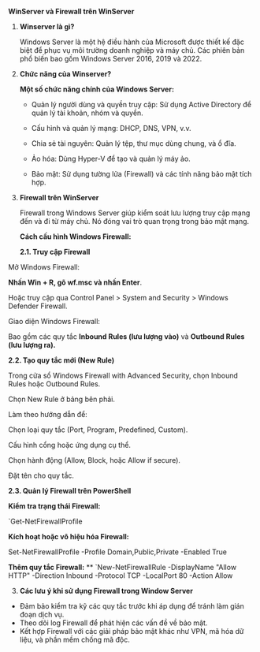 ﻿**WinServer và Firewall trên WinServer**

1. **Winserver là gì?**

   Windows Server là một hệ điều hành của Microsoft được thiết kế đặc biệt để phục vụ môi trường doanh nghiệp và máy chủ. Các phiên bản phổ biến bao gồm Windows Server 2016, 2019 và 2022.

1. **Chức năng của Winserver?**

   **Một số chức năng chính của Windows Server:**

   + Quản lý người dùng và quyền truy cập: Sử dụng Active Directory để quản lý tài khoản, nhóm và quyền.

   + Cấu hình và quản lý mạng: DHCP, DNS, VPN, v.v.

   + Chia sẻ tài nguyên: Quản lý tệp, thư mục dùng chung, và ổ đĩa.

   + Ảo hóa: Dùng Hyper-V để tạo và quản lý máy ảo.

   + Bảo mật: Sử dụng tường lửa (Firewall) và các tính năng bảo mật tích hợp.

1. **Firewall trên WinServer**

   Firewall trong Windows Server giúp kiểm soát lưu lượng truy cập mạng đến và đi từ máy chủ. Nó đóng vai trò quan trọng trong bảo mật mạng.




   **Cách cấu hình Windows Firewall:**

   **2.1. Truy cập Firewall**

Mở Windows Firewall:

**Nhấn Win + R, gõ wf.msc và nhấn Enter**.

Hoặc truy cập qua Control Panel > System and Security > Windows Defender Firewall.

Giao diện Windows Firewall:

Bao gồm các quy tắc **Inbound Rules (lưu lượng vào)** và **Outbound Rules (lưu lượng ra).**

**2.2. Tạo quy tắc mới (New Rule)**

Trong cửa sổ Windows Firewall with Advanced Security, chọn Inbound Rules hoặc Outbound Rules.

Chọn New Rule ở bảng bên phải.

Làm theo hướng dẫn để:

Chọn loại quy tắc (Port, Program, Predefined, Custom).

Cấu hình cổng hoặc ứng dụng cụ thể.

Chọn hành động (Allow, Block, hoặc Allow if secure).

Đặt tên cho quy tắc.



**2.3. Quản lý Firewall trên PowerShell**

**Kiểm tra trạng thái Firewall:**

`Get-NetFirewallProfile

**Kích hoạt hoặc vô hiệu hóa Firewall:**

Set-NetFirewallProfile -Profile Domain,Public,Private -Enabled True

**Thêm quy tắc Firewall:**
**
`New-NetFirewallRule -DisplayName "Allow HTTP" -Direction Inbound -Protocol TCP -LocalPort 80 -Action Allow

3. **Các lưu ý khi sử dụng Firewall trong Window Server**
- Đảm bảo kiểm tra kỹ các quy tắc trước khi áp dụng để tránh làm gián đoạn dịch vụ.
- Theo dõi log Firewall để phát hiện các vấn đề về bảo mật.
- Kết hợp Firewall với các giải pháp bảo mật khác như VPN, mã hóa dữ liệu, và phần mềm chống mã độc.
